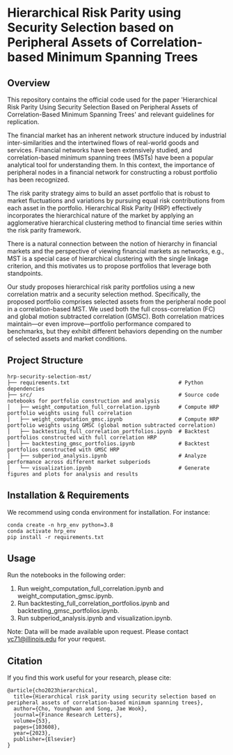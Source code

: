 # Hierarchical Risk Parity using Security Selection based on Peripheral Assets of Correlation-based Minimum Spanning Trees
## Overview
This repository contains the official code used for the paper 'Hierarchical Risk Parity Using Security Selection Based on Peripheral Assets of Correlation-Based Minimum Spanning Trees' and relevant guidelines for replication.

The financial market has an inherent network structure induced by industrial inter-similarities and the intertwined flows of real-world goods and services.
Financial networks have been extensively studied, and correlation-based minimum spanning trees (MSTs) have been a popular analytical tool for understanding them. In this context, the importance of peripheral nodes in a financial network for constructing a robust portfolio has been recognized.

The risk parity strategy aims to build an asset portfolio that is robust to market fluctuations and variations by pursuing equal risk contributions from each asset in the portfolio.
Hierarchical Risk Parity (HRP) effectively incorporates the hierarchical nature of the market by applying an agglomerative hierarchical clustering method to financial time series within the risk parity framework. 

There is a natural connection between the notion of hierarchy in financial markets and the perspective of viewing financial markets as networks, e.g., MST is a special case of hierarchical clustering with the single linkage criterion, and this motivates us to propose portfolios that leverage both standpoints.

Our study proposes hierarchical risk parity portfolios using a new correlation matrix and a security selection method. Specifically, the proposed portfolio comprises selected assets from the peripheral node pool in a correlation-based MST. We used both the full cross-correlation (FC) and global motion subtracted correlation (GMSC). Both correlation matrices maintain—or even improve—portfolio performance compared to benchmarks, but they exhibit different behaviors depending on the number of selected assets and market conditions.

## Project Structure
```
hrp-security-selection-mst/
├── requirements.txt                                   # Python dependencies
├── src/                                               # Source code notebooks for portfolio construction and analysis
│   ├── weight_computation_full_correlation.ipynb      # Compute HRP portfolio weights using full correlation
│   ├── weight_computation_gmsc.ipynb                  # Compute HRP portfolio weights using GMSC (global motion subtracted correlation)
│   ├── backtesting_full_correlation_portfolios.ipynb  # Backtest portfolios constructed with full correlation HRP
│   ├── backtesting_gmsc_portfolios.ipynb              # Backtest portfolios constructed with GMSC HRP
│   ├── subperiod_analysis.ipynb                       # Analyze performance across different market subperiods
│   └── visualization.ipynb                            # Generate figures and plots for analysis and results
```
## Installation & Requirements
We recommend using conda environment for installation. For instance:
```
conda create -n hrp_env python=3.8
conda activate hrp_env
pip install -r requirements.txt
```
## Usage
Run the notebooks in the following order:

1. Run weight_computation_full_correlation.ipynb and weight_computation_gmsc.ipynb.
2. Run backtesting_full_correlation_portfolios.ipynb and backtesting_gmsc_portfolios.ipynb.
3. Run subperiod_analysis.ipynb and visualization.ipynb.

Note: Data will be made available upon request. Please contact yc71@illinois.edu for your request.

## Citation 
If you find this work useful for your research, please cite:

```
@article{cho2023hierarchical,
  title={Hierarchical risk parity using security selection based on peripheral assets of correlation-based minimum spanning trees},
  author={Cho, Younghwan and Song, Jae Wook},
  journal={Finance Research Letters},
  volume={53},
  pages={103608},
  year={2023},
  publisher={Elsevier}
}
```

